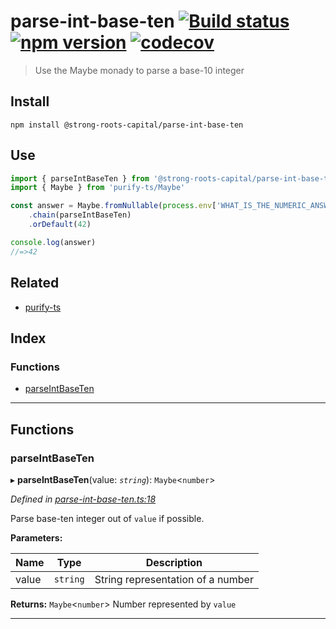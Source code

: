 
parse-int-base-ten [![Build status](https://travis-ci.org/strong-roots-capital/parse-int-base-ten.svg?branch=master)](https://travis-ci.org/strong-roots-capital/parse-int-base-ten) [![npm version](https://img.shields.io/npm/v/@strong-roots-capital/parse-int-base-ten.svg)](https://npmjs.org/package/@strong-roots-capital/parse-int-base-ten) [![codecov](https://codecov.io/gh/strong-roots-capital/parse-int-base-ten/branch/master/graph/badge.svg)](https://codecov.io/gh/strong-roots-capital/parse-int-base-ten)
=============================================================================================================================================================================================================================================================================================================================================================================================================================================================================================================================

> Use the Maybe monady to parse a base-10 integer

Install
-------

```shell
npm install @strong-roots-capital/parse-int-base-ten
```

Use
---

```typescript
import { parseIntBaseTen } from '@strong-roots-capital/parse-int-base-ten'
import { Maybe } from 'purify-ts/Maybe'

const answer = Maybe.fromNullable(process.env['WHAT_IS_THE_NUMERIC_ANSWER'])
    .chain(parseIntBaseTen)
    .orDefault(42)

console.log(answer)
//=>42
```

Related
-------

*   [purify-ts](https://gigobyte.github.io/purify/adts/Maybe/)

## Index

### Functions

* [parseIntBaseTen](#parseintbaseten)

---

## Functions

<a id="parseintbaseten"></a>

###  parseIntBaseTen

▸ **parseIntBaseTen**(value: *`string`*): `Maybe`<`number`>

*Defined in [parse-int-base-ten.ts:18](https://github.com/strong-roots-capital/parse-int-base-ten/blob/af6e704/src/parse-int-base-ten.ts#L18)*

Parse base-ten integer out of `value` if possible.

**Parameters:**

| Name | Type | Description |
| ------ | ------ | ------ |
| value | `string` |  String representation of a number |

**Returns:** `Maybe`<`number`>
Number represented by `value`

___

